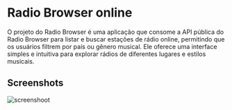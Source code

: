 # Radio Browser online

O projeto do Radio Browser é uma aplicação que consome a API pública do Radio Browser para listar e buscar estações de rádio online, permitindo que os usuários filtrem por país ou gênero musical. Ele oferece uma interface simples e intuitiva para explorar rádios de diferentes lugares e estilos musicais.


## Screenshots

![screenshoot](https://github.com/user-attachments/assets/2cfdea0e-0735-4aea-9b54-e97f32b97eb9)




